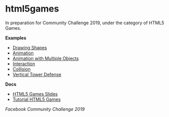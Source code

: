 # html5games

In preparation for Community Challenge 2019, under the category of HTML5 Games.

**Examples**

+ [Drawing Shapes](https://devclahore.github.io/html5games/0-drawing/)
+ [Animation](https://devclahore.github.io/html5games/1-a-animation/)
+ [Animation with Multiple Objects](https://devclahore.github.io/html5games/1-b-animation-multiple-objects/)
+ [Interaction](https://devclahore.github.io/html5games/2-interaction/)
+ [Collision](https://devclahore.github.io/html5games/3-collision/)
+ [Vertical Tower Defense](https://devclahore.github.io/html5games/verticaltowerdefense/)

**Docs**
+ [HTML5 Games Slides](https://devclahore.github.io/html5games/[Deck]HTML5Games.pptx)
+ [Tutorial HTML5 Games](https://devclahore.github.io/html5games/[Tutorial]HTML5Games.pdf)

*Facebook Community Challenge 2019*